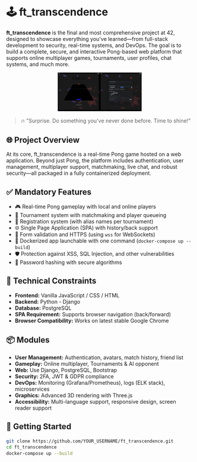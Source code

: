 # 🕹️ ft_transcendence

**ft_transcendence** is the final and most comprehensive project at 42, designed to showcase everything you've learned—from full-stack development to security, real-time systems, and DevOps. The goal is to build a complete, secure, and interactive Pong-based web platform that supports online multiplayer games, tournaments, user profiles, chat systems, and much more.

<p align="center">
  <img src="./images/pong.webp" width="45%" />
</p>

> 🔥 "Surprise. Do something you've never done before. Time to shine!"

## 🌐 Project Overview

At its core, ft_transcendence is a real-time Pong game hosted on a web application. Beyond just Pong, the platform includes authentication, user management, multiplayer support, matchmaking, live chat, and robust security—all packaged in a fully containerized deployment.

## ✅ Mandatory Features

- 🎮 Real-time Pong gameplay with local and online players
- 🧾 Tournament system with matchmaking and player queueing
- 🧑 Registration system (with alias names per tournament)
- 🌐 Single Page Application (SPA) with history/back support
- 🔐 Form validation and HTTPS (using `wss` for WebSockets)
- 🧱 Dockerized app launchable with one command (`docker-compose up --build`)
- 🛡️ Protection against XSS, SQL Injection, and other vulnerabilities
- 🔑 Password hashing with secure algorithms

## 🔧 Technical Constraints

- **Frontend:** Vanilla JavaScript / CSS / HTML
- **Backend:** Python - Django
- **Database:** PostgreSQL
- **SPA Requirement:** Supports browser navigation (back/forward)
- **Browser Compatibility:** Works on latest stable Google Chrome

## 📦 Modules

- **User Management:** Authentication, avatars, match history, friend list
- **Gameplay:** Online multiplayer, Tournaments & AI opponent
- **Web:** Use Django, PostgreSQL, Bootstrap
- **Security:** 2FA, JWT & GDPR compliance
- **DevOps:** Monitoring (Grafana/Prometheus), logs (ELK stack), microservices
- **Graphics:** Advanced 3D rendering with Three.js
- **Accessibility:** Multi-language support, responsive design, screen reader support

## 🚀 Getting Started

```bash
git clone https://github.com/YOUR_USERNAME/ft_transcendence.git
cd ft_transcendence
docker-compose up --build
